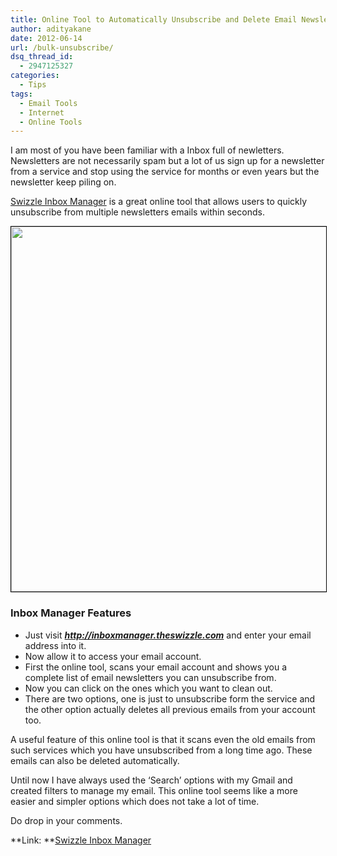 ```yaml
---
title: Online Tool to Automatically Unsubscribe and Delete Email Newsletters
author: adityakane
date: 2012-06-14
url: /bulk-unsubscribe/
dsq_thread_id:
  - 2947125327
categories:
  - Tips
tags:
  - Email Tools
  - Internet
  - Online Tools
---
```

I am most of you have been familiar with a Inbox full of newletters. Newsletters are not necessarily spam but a lot of us sign up for a newsletter from a service and stop using the service for months or even years but the newsletter keep piling on.

<a href="http://inboxmanager.theswizzle.com" onclick="_gaq.push(['_trackEvent', 'outbound-article', 'http://inboxmanager.theswizzle.com', 'Swizzle Inbox Manager']);" >Swizzle Inbox Manager</a> is a great online tool that allows users to quickly unsubscribe from multiple newsletters emails within seconds.

[<img class="size-full wp-image-58742 alignnone" style="border: 1px solid black;" title="clean_your_inbox" src="http://cdn.devilsworkshop.org/files/2012/06/clean_your_inbox.png" alt="" width="550" height="584" />][1]

### Inbox Manager Features

  * Just visit ***http://inboxmanager.theswizzle.com*** and enter your email address into it.
  * Now allow it to access your email account.
  * First the online tool, scans your email account and shows you a complete list of email newsletters you can unsubscribe from.
  * Now you can click on the ones which you want to clean out.
  * There are two options, one is just to unsubscribe form the service and the other option actually deletes all previous emails from your account too.

A useful feature of this online tool is that it scans even the old emails from such services which you have unsubscribed from a long time ago. These emails can also be deleted automatically.

Until now I have always used the &#8216;Search&#8217; options with my Gmail and created filters to manage my email. This online tool seems like a more easier and simpler options which does not take a lot of time.

Do drop in your comments.

**Link: **<a href="http://inboxmanager.theswizzle.com" onclick="_gaq.push(['_trackEvent', 'outbound-article', 'http://inboxmanager.theswizzle.com', 'Swizzle Inbox Manager']);" >Swizzle Inbox Manager</a>

 [1]: http://cdn.devilsworkshop.org/files/2012/06/clean_your_inbox.png

